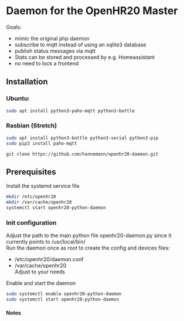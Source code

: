 # Daemon for the OpenHR20 Master

Goals:
* mimic the original php daemon
* subscribe to mqtt instead of using an sqlite3 database
* publish status messages via mqtt
* Stats can be stored and processed by e.g. Homeassistant
* no need to lock a frontend

## Installation
### Ubuntu:
```bash
sudo apt install python3-paho-mqtt python3-bottle
```
### Rasbian (Stretch)
```bash
sudo apt install python3-bottle python3-serial python3-pip
sudo pip3 install paho-mqtt
```
```
git clone https://github.com/hannemann/openhr20-daemon.git
```
## Prerequisites

Install the systemd service file
```bash
mkdir /etc/openhr20
mkdir /var/cache/openhr20
systemctl start openhr20-python-daemon
```
### Init configuration
Adjust the path to the main python file openhr20-daemon.py since it currently points to /usr/local/bin/  
Run the daemon once as root to create the config and devices files:
* /etc/openhr20/daemon.conf
* /var/cache/openhr20  
Adjust to your needs

Enable and start the daemon
```bash
sudo systemctl enable openhr20-python-daemon
sudo systemctl start openhr20-python-daemon
```

#### Notes
